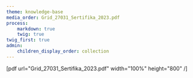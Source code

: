 ```yaml
---
theme: knowledge-base
media_order: Grid_27031_Sertifika_2023.pdf
process:
    markdown: true
    twig: true
twig_first: true
admin:
    children_display_order: collection
---
```


[pdf url="Grid_27031_Sertifika_2023.pdf" width="100%" height="800" /]